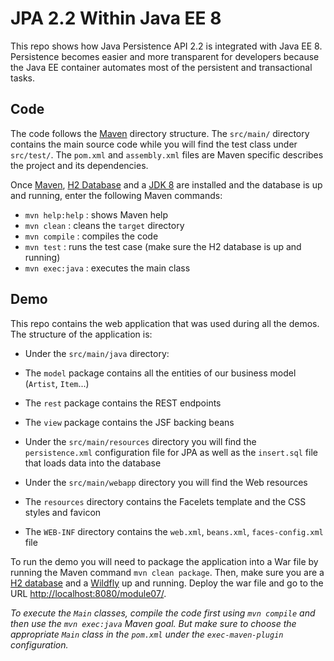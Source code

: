 # JPA 2.2 Within Java EE 8

This repo shows how Java Persistence API 2.2 is integrated with Java EE 8. Persistence becomes easier and more transparent for developers because the Java EE container automates most of the persistent and transactional tasks.

## Code

The code follows the [Maven](http://maven.apache.org/) directory structure. The `src/main/` directory contains the main source code while you will find the test class under `src/test/`. The `pom.xml` and `assembly.xml` files are Maven specific describes the project and its dependencies.

Once [Maven](http://maven.apache.org/), [H2 Database](http://www.h2database.com) and a [JDK 8](http://www.oracle.com/technetwork/java/javase/downloads/index.html) are installed and the database is up and running, enter the following Maven commands:

- `mvn help:help` : shows Maven help
- `mvn clean` : cleans the `target` directory
- `mvn compile` : compiles the code
- `mvn test` : runs the test case (make sure the H2 database is up and running)
- `mvn exec:java` : executes the main class

## Demo

This repo contains the web application that was used during all the demos. The structure of the application is:

- Under the `src/main/java` directory:
- The `model` package contains all the entities of our business model (`Artist`, `Item`...)
- The `rest` package contains the REST endpoints
- The `view` package contains the JSF backing beans

- Under the `src/main/resources` directory you will find the `persistence.xml` configuration file for JPA as well as the `insert.sql` file that loads data into the database

- Under the `src/main/webapp` directory you will find the Web resources
- The `resources` directory contains the Facelets template and the CSS styles and favicon
- The `WEB-INF` directory contains the `web.xml`, `beans.xml`, `faces-config.xml` file

To run the demo you will need to package the application into a War file by running the Maven command `mvn clean package`. Then, make sure you are a [H2 database](http://www.h2database.com) and a [Wildfly](http://wildfly.org) up and running. Deploy the war file and go to the URL [http://localhost:8080/module07/]().

_To execute the `Main` classes, compile the code first using `mvn compile` and then use the `mvn exec:java` Maven goal. But make sure to choose the appropriate `Main` class in the `pom.xml` under the `exec-maven-plugin` configuration._
